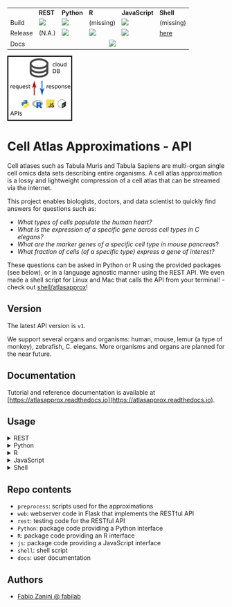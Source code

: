 <table>
  <tr>
    <td></td>
    <td><b>REST</b></td>
    <td><b>Python</b></td>
    <td><b>R</b></td>
    <td><b>JavaScript</b></td>
    <td><b>Shell</b></td>
  </tr>
  <tr>
    <td>Build</td>
    <td><a href="https://github.com/fabilab/cell_atlas_approximations_API/actions"><img src="https://github.com/fabilab/cell_atlas_approximations_API/actions/workflows/rest_test.yml/badge.svg"></a></td>
    <td><a href="https://github.com/fabilab/cell_atlas_approximations_API/actions"><img src="https://github.com/fabilab/cell_atlas_approximations_API/actions/workflows/python_build.yml/badge.svg"></a></td>
    <td>(missing)</td>
    <td><a href="https://github.com/fabilab/cell_atlas_approximations_API/actions"><img src="https://github.com/fabilab/cell_atlas_approximations_API/actions/workflows/js_test.yml/badge.svg"></a></td>
    <td>(missing)</td>
  </tr>
  <tr>
    <td>Release</td>
    <td>(N.A.)</td>
    <td><a href="https://badge.fury.io/py/atlasapprox"><img src="https://badge.fury.io/py/atlasapprox.svg"></a></td>
    <td><img src="https://cranlogs.r-pkg.org/badges/atlasapprox"></td>
    <td><a href="https://badge.fury.io/js/@fabilab%2Fatlasapprox"><img src="https://badge.fury.io/js/@fabilab%2Fatlasapprox.svg"></a></td>
    <td> <a href="https://raw.githubusercontent.com/fabilab/cell_atlas_approximations_API/refs/heads/main/shell/atlasapprox">here</a></td>
  </tr>
  <tr>
    <td>Docs</td>
    <td align="center" colspan="5"><a href="https://apidocs.atlasapprox.org/en/latest/?badge=latest"><img src="https://readthedocs.org/projects/atlasapprox/badge/?version=latest"></a></td>
  </tr>
</table>

<img src="https://raw.githubusercontent.com/fabilab/cell_atlas_approximations/main/figures/figure_API.png" width="150" height="150">

# Cell Atlas Approximations - API
Cell atlases such as Tabula Muris and Tabula Sapiens are multi-organ single cell omics data sets describing entire organisms. A cell atlas approximation is a lossy and lightweight compression of a cell atlas that can be streamed via the internet.

This project enables biologists, doctors, and data scientist to quickly find answers for questions such as:

- *What types of cells populate the human heart?*
- *What is the expression of a specific gene across cell types in C elegans?*
- *What are the marker genes of a specific cell type in mouse pancreas*?
- *What fraction of cells (of a specific type) express a gene of interest?*

These questions can be asked in Python or R using the provided packages (see below), or in a language agnostic manner using the REST API. We even made a shell script for Linux and Mac that calls the API from your terminal! - check out [shell/atlasapprox](https://github.com/fabilab/cell_atlas_approximations_API/blob/main/shell/atlasapprox)!

## Version
The latest API version is `v1`.

We support several organs and organisms: human, mouse, lemur (a type of monkey), zebrafish, C. elegans. More organisms and organs are planned for the near future.

## Documentation
Tutorial and reference documentation is available at [https://atlasapprox.readthedocs.io](https://atlasapprox.readthedocs.io).

## Usage
<details> 

<summary> REST </summary>

### REST
The REST interface is language-agnostic and can be queried using any HTTP request handler, e.g. in JavaScript:

```javascript
(async () => {
  let response = await fetch("http://api.atlasapprox.org/v1/organisms");
  if (response.ok) {
    let data = await response.json();
    console.log(data);
  }  
})();
```

Similar results can be obtained via Python's `requests`, R's `httr`, etc. If you are using Python or R, however, please consider using the dedicated interfaces below, as they are more efficient and easier on our servers thanks to caching.
</details>

<details>
  <summary>Python</summary>

### Python
The Python interface uses a central `API` class. Its methods implement the REST endpoints:

```python
import atlasapprox

api = atlasapprox.API()
print(api.organisms())
print(api.celltypes(organism="c_elegans", organ="whole"))
```
</details>

<details>
  <summary>R</summary>

### R
The R interface includes a number of `GetXXX` functions connected to the REST endpoints:

```R
library("atlasapprox")

organisms <- GetOrganisms()
print(organisms)
```
</details>

<details>
  <summary>JavaScript</summary>

### JavaScript/nodejs
An object containing one function for each API endpoint is exported by the `atlasapprox` npm package:

```javascript
let atlasapprox = require('atlasapprox');
(async () => {
  let data = await atlasapprox.organisms();
  console.log(data);
  }  
})();

```
</details>

<details>
  <summary>Shell</summary>

### Shell (bash, zsh, et similia)
A single script is provided in this repo under `shell/atlasapprox`. Usage instructions are included, but as a quick example:

```bash
atlasapprox average --organism=m_musculus --organ=Lung --features=Col1a1,Ptprc
```

Note that the output is a serialized JSON string: you'll probably need some kind of parser to interpret the results.

</details>

## Repo contents
- `preprocess`: scripts used for the approximations
- `web`: webserver code in Flask that implements the RESTful API
- `rest`: testing code for the RESTful API
- `Python`: package code providing a Python interface
- `R`: package code providing an R interface
- `js`: package code providing a JavaScript interface
- `shell`: shell script
- `docs`: user documentation

## Authors
- [Fabio Zanini @ fabilab](https://fabilab.org)
